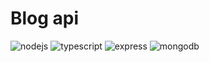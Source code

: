 # Blog api

![nodejs](https://img.shields.io/badge/Node.js-43953D?style=for-the-badge&logo=node.js&logoColor=white)
![typescript](https://img.shields.io/badge/TypeScript-007ACC?style=for-the-badge&logo=typescript&logoColor=white)
![express](https://img.shields.io/badge/Express-009905?style=for-the-badge&logo=express&logoColor=white)
![mongodb](https://img.shields.io/badge/MongoDB-3f3e42?style=for-the-badge&logo=mongodb&logoColor=3fa307)

